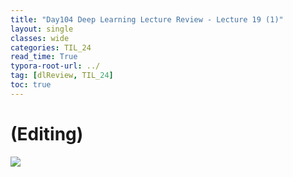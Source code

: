 ```yaml
---
title: "Day104 Deep Learning Lecture Review - Lecture 19 (1)"
layout: single
classes: wide
categories: TIL_24
read_time: True
typora-root-url: ../
tag: [dlReview, TIL_24]
toc: true 
---
```


# (Editing)

<img src="/blog/images/2024-12-12-TIL24_Day104_DL/JPEG image-84EFE4B47418-1.jpeg">

